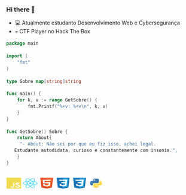 ### Hi there 👋

- 💻 Atualmente estudanto Desenvolvimento Web e Cybersegurança
- 💀 CTF Player no Hack The Box


```go
package main

import (
	"fmt"
)

type Sobre map[string]string

func main() {
	for k, v := range GetSobre() {
		fmt.Printf("%+v: %+v\n", k, v)
	}
}

func GetSobre() Sobre {
	return About{
	 "- About: Não sei por que eu fiz isso, achei legal.
   Estudante autodidata, curioso e constantemente com insonia.",
	}
}
```


<div style="display: inline_block"><br>
  <img align="center" alt="Ogum-Js" height="30" width="40" src="https://raw.githubusercontent.com/devicons/devicon/master/icons/javascript/javascript-plain.svg">
  <img align="center" alt="Ogum-React" height="30" width="40" src="https://raw.githubusercontent.com/devicons/devicon/master/icons/react/react-original.svg">
  <img align="center" alt="Ogum-HTML" height="30" width="40" src="https://raw.githubusercontent.com/devicons/devicon/master/icons/html5/html5-original.svg">
  <img align="center" alt="Ogum-CSS" height="30" width="40" src="https://raw.githubusercontent.com/devicons/devicon/master/icons/css3/css3-original.svg">
<img align="center" alt="Ogum-Go" height="30" width="40" src="https://raw.githubusercontent.com/devicons/devicon/master/icons/css3/css3-original.svg">
  <img align="center" alt="Ogum-Python" height="30" width="40" src="https://raw.githubusercontent.com/devicons/devicon/master/icons/python/python-original.svg">
</div>
